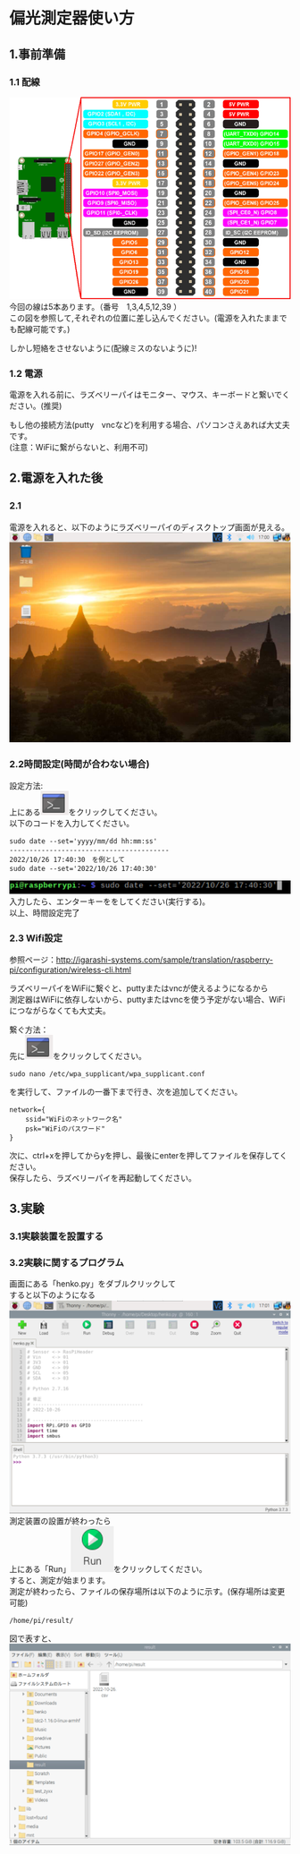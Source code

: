# 偏光測定器使い方
## 1.事前準備
### 1.1 配線
![img.png](img.png)
今回の線は5本あります。（番号　1,3,4,5,12,39 ）<br>
この図を参照して,それぞれの位置に差し込んでください。(電源を入れたままでも配線可能です。)<br>

しかし短絡をさせないように(配線ミスのないように)!

### 1.2 電源
電源を入れる前に、ラズベリーパイはモニター、マウス、キーボードと繋いでください。(推奨)

もし他の接続方法(putty　vncなど)を利用する場合、パソコンさえあれば大丈夫です。<br>
(注意：WiFiに繋がらないと、利用不可)

## 2.電源を入れた後
### 2.1　
電源を入れると、以下のようにラズベリーパイのディスクトップ画面が見える。
![img_1.png](img_1.png)
### 2.2時間設定(時間が合わない場合)
設定方法:<br>
上にある![img_5.png](img_5.png)をクリックしてください。<br>
以下のコードを入力してください。
```
sudo date --set='yyyy/mm/dd hh:mm:ss'
----------------------------------------
2022/10/26 17:40:30　を例として
sudo date --set='2022/10/26 17:40:30'
```
![img_6.png](img_6.png)<br>
入力したら、エンターキーををしてください(実行する)。<br>
以上、時間設定完了
### 2.3 Wifi設定
参照ページ：http://igarashi-systems.com/sample/translation/raspberry-pi/configuration/wireless-cli.html <br>

ラズベリーパイをWiFiに繋ぐと、puttyまたはvncが使えるようになるから<br>
測定器はWiFiに依存しないから、puttyまたはvncを使う予定がない場合、WiFiにつながらなくても大丈夫。<br>

繋ぐ方法：<br>
先に![img_5.png](img_5.png)をクリックしてください。

```
sudo nano /etc/wpa_supplicant/wpa_supplicant.conf
```
を実行して、ファイルの一番下まで行き、次を追加してください。
```
network={
    ssid="WiFiのネットワーク名"
    psk="WiFiのパスワード"
}
```
次に、ctrl+xを押してからyを押し、最後にenterを押してファイルを保存してください。<br>
保存したら、ラズベリーパイを再起動してください。
## 3.実験
### 3.1実験装置を設置する
### 3.2実験に関するプログラム
画面にある「henko.py」をダブルクリックして<br>すると以下のようになる
![img_2.png](img_2.png)
測定装置の設置が終わったら
<br>上にある「Run」![img_3.png](img_3.png)をクリックしてください。<br>
すると、測定が始まります。
<br>測定が終わったら、ファイルの保存場所は以下のように示す。(保存場所は変更可能)
```
/home/pi/result/
```
図で表すと、
![img_4.png](img_4.png)<br>